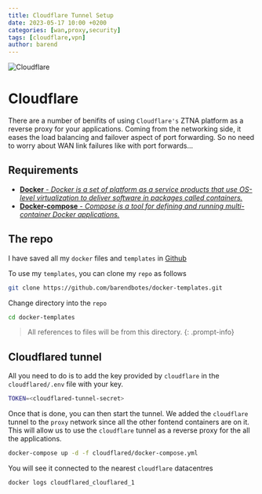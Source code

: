 ```yaml
---
title: Cloudflare Tunnel Setup
date: 2023-05-17 10:00 +0200
categories: [wan,proxy,security]
tags: [cloudflare,vpn]
author: barend
---
```


![Cloudflare](https://download.logo.wine/logo/Cloudflare/Cloudflare-Logo.wine.png)

# Cloudflare

There are a number of benifits of using `Cloudflare's` ZTNA platform as a reverse proxy for your applications. Coming from the networking side, it eases the load balancing and failover aspect of port forwarding. So no need to worry about WAN link failures like with port forwards...

## Requirements

- [**Docker** - *Docker is a set of platform as a service products that use OS-level virtualization to deliver software in packages called containers.*](/posts/random-installations/#docker-and-docker-compose)
- [**Docker-compose** - *Compose is a tool for defining and running multi-container Docker applications.*](/posts/random-installations/#docker-and-docker-compose)

## The repo

I have saved all my `docker` files and `templates` in [Github](https://github.com)

To use my `templates`, you can clone my `repo` as follows
```bash
git clone https://github.com/barendbotes/docker-templates.git
```

Change directory into the `repo`
```bash
cd docker-templates
```

> All references to files will be from this directory. 
{: .prompt-info}

## Cloudflared tunnel

All you need to do is to add the key provided by `cloudflare` in the `cloudflared/.env` file with your key.
```bash
TOKEN=<cloudflared-tunnel-secret>
```
Once that is done, you can then start the tunnel. We added the `cloudflare` tunnel to the `proxy` network since all the other fontend containers are on it. This will allow us to use the `cloudflare` tunnel as a reverse proxy for the all the applications.

```bash
docker-compose up -d -f cloudflared/docker-compose.yml
```

You will see it connected to the nearest `cloudflare` datacentres
```bash
docker logs cloudflared_clouflared_1
```

